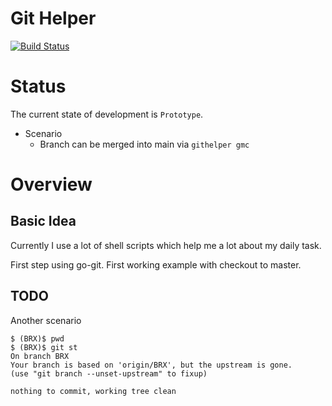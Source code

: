 # Git Helper

[![Build Status](https://cloud.drone.io/api/badges/khmarbaise/githelper/status.svg)](https://cloud.drone.io/khmarbaise/githelper)

# Status

The current state of development is `Prototype`.

* Scenario
  * Branch can be merged into main via `githelper gmc`

# Overview


## Basic Idea

Currently I use a lot of shell scripts which help me a lot about my daily
task.

First step using go-git.
First working example with checkout to master.


## TODO


Another scenario
```shell
$ (BRX)$ pwd
$ (BRX)$ git st
On branch BRX
Your branch is based on 'origin/BRX', but the upstream is gone.
(use "git branch --unset-upstream" to fixup)

nothing to commit, working tree clean
```
